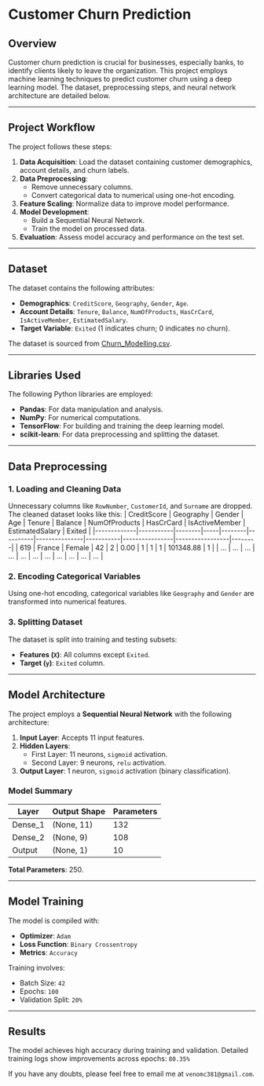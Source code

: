 # Customer Churn Prediction

## Overview
Customer churn prediction is crucial for businesses, especially banks, to identify clients likely to leave the organization. This project employs machine learning techniques to predict customer churn using a deep learning model. The dataset, preprocessing steps, and neural network architecture are detailed below.

---

## Project Workflow
The project follows these steps:
1. **Data Acquisition**: Load the dataset containing customer demographics, account details, and churn labels.
2. **Data Preprocessing**:
   - Remove unnecessary columns.
   - Convert categorical data to numerical using one-hot encoding.
3. **Feature Scaling**: Normalize data to improve model performance.
4. **Model Development**:
   - Build a Sequential Neural Network.
   - Train the model on processed data.
5. **Evaluation**: Assess model accuracy and performance on the test set.

---

## Dataset
The dataset contains the following attributes:
- **Demographics**: `CreditScore`, `Geography`, `Gender`, `Age`.
- **Account Details**: `Tenure`, `Balance`, `NumOfProducts`, `HasCrCard`, `IsActiveMember`, `EstimatedSalary`.
- **Target Variable**: `Exited` (1 indicates churn; 0 indicates no churn).

The dataset is sourced from [Churn_Modelling.csv]([/path/to/dataset](https://www.kaggle.com/datasets/rjmanoj/credit-card-customer-churn-prediction?resource=download)).

---

## Libraries Used
The following Python libraries are employed:
- **Pandas**: For data manipulation and analysis.
- **NumPy**: For numerical computations.
- **TensorFlow**: For building and training the deep learning model.
- **scikit-learn**: For data preprocessing and splitting the dataset.

---

## Data Preprocessing

### 1. Loading and Cleaning Data
Unnecessary columns like `RowNumber`, `CustomerId`, and `Surname` are dropped. The cleaned dataset looks like this:
| CreditScore | Geography | Gender | Age | Tenure | Balance  | NumOfProducts | HasCrCard | IsActiveMember | EstimatedSalary | Exited |
|-------------|-----------|--------|-----|--------|----------|---------------|-----------|----------------|-----------------|--------|
| 619         | France    | Female | 42  | 2      | 0.00     | 1             | 1         | 1              | 101348.88       | 1      |
| ...         | ...       | ...    | ... | ...    | ...      | ...           | ...       | ...            | ...             | ...    |

### 2. Encoding Categorical Variables
Using one-hot encoding, categorical variables like `Geography` and `Gender` are transformed into numerical features.

### 3. Splitting Dataset
The dataset is split into training and testing subsets:
- **Features (`X`)**: All columns except `Exited`.
- **Target (`y`)**: `Exited` column.

---

## Model Architecture
The project employs a **Sequential Neural Network** with the following architecture:
1. **Input Layer**: Accepts 11 input features.
2. **Hidden Layers**:
   - First Layer: 11 neurons, `sigmoid` activation.
   - Second Layer: 9 neurons, `relu` activation.
3. **Output Layer**: 1 neuron, `sigmoid` activation (binary classification).

### Model Summary
| Layer     | Output Shape | Parameters |
|-----------|--------------|------------|
| Dense_1   | (None, 11)   | 132        |
| Dense_2   | (None, 9)    | 108        |
| Output    | (None, 1)    | 10         |

**Total Parameters**: 250.

---

## Model Training
The model is compiled with:
- **Optimizer**: `Adam`
- **Loss Function**: `Binary Crossentropy`
- **Metrics**: `Accuracy`

Training involves:
- Batch Size: `42`
- Epochs: `100`
- Validation Split: `20%`

---

## Results
The model achieves high accuracy during training and validation. Detailed training logs show improvements across epochs: `80.35%`

If you have any doubts, please feel free to email me at `venomc381@gmail.com`.
